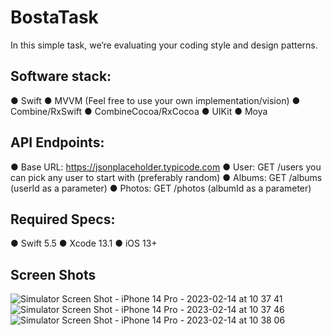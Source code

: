 # BostaTask
In this simple task, we’re evaluating your coding style and design patterns.

## Software stack:
● Swift
● MVVM (Feel free to use your own implementation/vision)
● Combine/RxSwift
● CombineCocoa/RxCocoa
● UIKit
● Moya

## API Endpoints:
● Base URL: https://jsonplaceholder.typicode.com
● User: GET /users you can pick any user to start with (preferably random)
● Albums: GET /albums (userId as a parameter)
● Photos: GET /photos (albumId as a parameter)

## Required Specs:
● Swift 5.5
● Xcode 13.1
● iOS 13+

## Screen Shots
![Simulator Screen Shot - iPhone 14 Pro - 2023-02-14 at 10 37 41](https://user-images.githubusercontent.com/117483832/218685838-97eb7249-9118-4ec7-b52b-8579cf9e3f17.png)
![Simulator Screen Shot - iPhone 14 Pro - 2023-02-14 at 10 37 46](https://user-images.githubusercontent.com/117483832/218685903-fb90c413-450f-437c-8d87-3ad0cebb0917.png)
![Simulator Screen Shot - iPhone 14 Pro - 2023-02-14 at 10 38 06](https://user-images.githubusercontent.com/117483832/218685954-b86ca719-182b-4a32-997b-02dd8c6bb90a.png)
